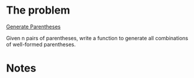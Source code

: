 # The problem

[Generate Parentheses](https://leetcode.com/problems/generate-parentheses/description/)

Given n pairs of parentheses, write a function to generate all combinations of well-formed parentheses.

# Notes
